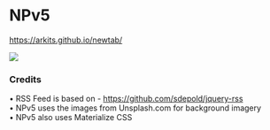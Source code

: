 # NPv5

https://arkits.github.io/newtab/   
  
<img src="https://i.imgur.com/fksFDsd.jpg">


### Credits

•	RSS Feed is based on - https://github.com/sdepold/jquery-rss    
•	NPv5 uses the images from Unsplash.com for background imagery  
•	NPv5 also uses Materialize CSS

